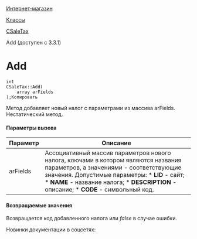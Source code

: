 [Интернет-магазин](/api_help/sale/index.php)

[Классы](/api_help/sale/classes/index.php)

[CSaleTax](/api_help/sale/classes/csaletax/index.php)

Add (доступен с 3.3.1)

Add
===

```
int
CSaleTax::Add(
	array arFields
);Копировать
```

Метод добавляет новый налог с параметрами из массива arFields. Нестатический метод.

#### Параметры вызова

| Параметр | Описание |
| --- | --- |
| arFields | Ассоциативный массив параметров нового налога, ключами в котором являются названия параметров, а значениями - соответствующие значения.   Допустимые параметры:  * **LID** - сайт; * **NAME** - название налога; * **DESCRIPTION** - описание; * **CODE** - символьный код. |

#### Возвращаемые значения

Возвращается код добавленного налога или *false* в случае ошибки.

Новинки документации в соцсетях: